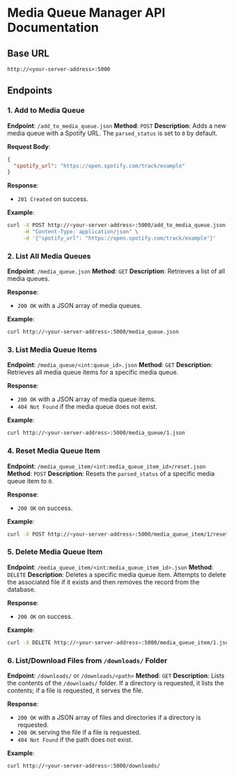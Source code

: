 # Media Queue Manager API Documentation

## Base URL

```
http://<your-server-address>:5000
```

## Endpoints

### 1. Add to Media Queue

**Endpoint**: `/add_to_media_queue.json`
**Method**: `POST`
**Description**: Adds a new media queue with a Spotify URL. The `parsed_status` is set to `0` by default.

**Request Body**:
```json
{
  "spotify_url": "https://open.spotify.com/track/example"
}
```

**Response**:
- `201 Created` on success.

**Example**:
```bash
curl -X POST http://<your-server-address>:5000/add_to_media_queue.json \
     -H "Content-Type: application/json" \
     -d '{"spotify_url": "https://open.spotify.com/track/example"}'
```

### 2. List All Media Queues

**Endpoint**: `/media_queue.json`
**Method**: `GET`
**Description**: Retrieves a list of all media queues.

**Response**:
- `200 OK` with a JSON array of media queues.

**Example**:
```bash
curl http://<your-server-address>:5000/media_queue.json
```

### 3. List Media Queue Items

**Endpoint**: `/media_queue/<int:queue_id>.json`
**Method**: `GET`
**Description**: Retrieves all media queue items for a specific media queue.

**Response**:
- `200 OK` with a JSON array of media queue items.
- `404 Not Found` if the media queue does not exist.

**Example**:
```bash
curl http://<your-server-address>:5000/media_queue/1.json
```

### 4. Reset Media Queue Item

**Endpoint**: `/media_queue_item/<int:media_queue_item_id>/reset.json`
**Method**: `POST`
**Description**: Resets the `parsed_status` of a specific media queue item to `0`.

**Response**:
- `200 OK` on success.

**Example**:
```bash
curl -X POST http://<your-server-address>:5000/media_queue_item/1/reset.json
```

### 5. Delete Media Queue Item

**Endpoint**: `/media_queue_item/<int:media_queue_item_id>.json`
**Method**: `DELETE`
**Description**: Deletes a specific media queue item. Attempts to delete the associated file if it exists and then removes the record from the database.

**Response**:
- `200 OK` on success.

**Example**:
```bash
curl -X DELETE http://<your-server-address>:5000/media_queue_item/1.json
```

### 6. List/Download Files from `/downloads/` Folder

**Endpoint**: `/downloads/` or `/downloads/<path>`
**Method**: `GET`
**Description**: Lists the contents of the `/downloads/` folder. If a directory is requested, it lists the contents; if a file is requested, it serves the file.

**Response**:
- `200 OK` with a JSON array of files and directories if a directory is requested.
- `200 OK` serving the file if a file is requested.
- `404 Not Found` if the path does not exist.

**Example**:
```bash
curl http://<your-server-address>:5000/downloads/
```
